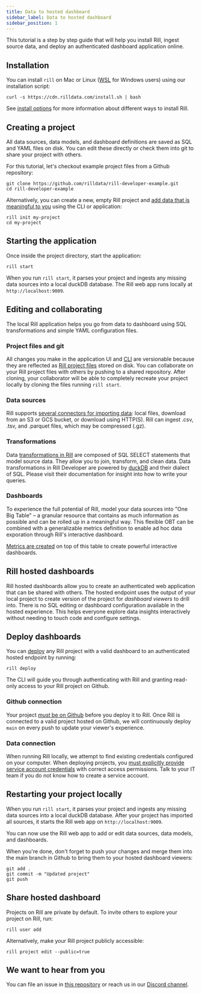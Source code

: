 ```yaml
---
title: Data to hosted dashboard
sidebar_label: Data to hosted dashboard
sidebar_position: 1
---
```


This tutorial is a step by step guide that will help you install Rill, ingest source data, and deploy an authenticated dashboard application online.


## Installation

You can install `rill` on Mac or Linux ([WSL](https://learn.microsoft.com/en-us/windows/wsl/install) for Windows users) using our installation script:

```
curl -s https://cdn.rilldata.com/install.sh | bash
```

See [install options](../develop/install.md) for more information about different ways to install Rill.

## Creating a project

All data sources, data models, and dashboard definitions are saved as SQL and YAML files on disk. You can edit these directly or check them into git to share your project with others.

For this tutorial, let's checkout example project files from a Github repository:

```
git clone https://github.com/rilldata/rill-developer-example.git
cd rill-developer-example
```

Alternatively, you can create a new, empty Rill project and [add data that is meaningful to you](../develop/import-data) using the CLI or application:

```
rill init my-project
cd my-project
```


## Starting the application

Once inside the project directory, start the application:

```
rill start
```

When you run `rill start`, it parses your project and ingests any missing data sources into a local duckDB database. The Rill web app runs locally at `http://localhost:9009`.

## Editing and collaborating

The local Rill application helps you go from data to dashboard using SQL transformations and simple YAML configuration files.


### Project files and git
All changes you make in the application UI and [CLI](../reference/cli/cli.md) are versionable because they are reflected as [Rill project files](../reference/project-files) stored on disk. You can collaborate on your Rill project files with others by pushing to a shared repository. After cloning, your collaborator will be able to completely recreate your project locally by cloning the files running `rill start`.

### Data sources

Rill supports [several connectors for importing data](../develop/import-data): local files, download from an S3 or GCS bucket, or download using HTTP(S). Rill can ingest .csv, .tsv, and .parquet files, which may be compressed (.gz). 


### Transformations

Data [transformations in Rill](../develop/sql-models) are composed of SQL SELECT statements that model source data. They allow you to join, transform, and clean data. Data transformations in Rill Developer are powered by [duckDB](https://duckdb.org/docs/) and their dialect of SQL. Please visit their documentation for insight into how to write your queries.


### Dashboards
To experience the full potential of Rill, model your data sources into "One Big Table" – a granular resource that contains as much information as possible and can be rolled up in a meaningful way. This flexible OBT can be combined with a generalizable metrics definition to enable ad hoc data exporation through Rill's interactive dashboard.

[Metrics are created](../develop/metrics-dashboard) on top of this table to create powerful interactive dashboards.

## Rill hosted dashboards

Rill hosted dashboards allow you to create an authenticated web application that can be shared with others. The hosted endpoint uses the output of your local project to create version of the project for _dashboard viewers_ to drill into. There is no SQL editing or dashboard configuration available in the hosted experience. This helps everyone explore data insights interactively without needing to touch code and configure settings.

## Deploy dashboards

You can [deploy](../deploy/existing-project) any Rill project with a valid dashboard to an authenticated hosted endpoint by running:

```
rill deploy
```

The CLI will guide you through authenticating with Rill and granting read-only access to your Rill project on Github.

### Github connection

Your project [_must_ be on Github](../deploy/existing-project) before you deploy it to Rill. Once Rill is connected to a valid project hosted on Github, we will continuously deploy `main` on every push to update your viewer's experience.


### Data connection

When running Rill locally, we attempt to find existing credentials configured on your computer. When deploying projects, you [must explicitly provide service account credentials](/deploy/configure-connector-credentials) with correct access permissions. Talk to your IT team if you do not know how to create a service account.


## Restarting your project locally
When you run `rill start`, it parses your project and ingests any missing data sources into a local duckDB database. After your project has imported all sources, it starts the Rill web app on `http://localhost:9009`.

You can now use the Rill web app to add or edit data sources, data models, and dashboards. 

When you're done, don't forget to push your changes and merge them into the main branch in Github to bring them to your hosted dashboard viewers:

```
git add .
git commit -m "Updated project"
git push
```

## Share hosted dashboard

Projects on Rill are private by default. To invite others to explore your project on Rill, run:
```
rill user add
```

Alternatively, make your Rill project publicly accessible:
```
rill project edit --public=true
```

## We want to hear from you

You can file an issue in [this repository](https://github.com/rilldata/rill-developer/issues/new/choose) or reach us in our [Discord channel](https://bit.ly/3unvA05). 
